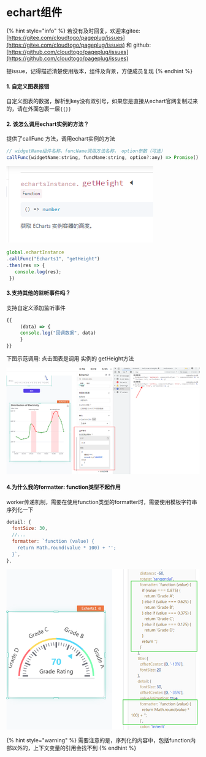 # echart组件



{% hint style="info" %}
若没有及时回复，欢迎来gitee: [https://gitee.com/cloudtogo/pageplug/issues](https://gitee.com/cloudtogo/pageplug/issues) 和 github: [https://github.com/cloudtogo/pageplug/issues](https://github.com/cloudtogo/pageplug/issues)

提issue，记得描述清楚使用版本，组件及背景，方便成员复现
{% endhint %}

#### 1. 自定义图表报错

自定义图表的数据，解析到key没有双引号，如果您是直接从echart官网复制过来的，请在外面包裹一层`{{}}`

#### 2. 该怎么调用echart实例的方法？

提供了callFunc 方法，调用echart实例的方法

```javascript
// widgetName组件名称，funcName调用方法名称， option参数（可选）
callFunc(widgetName:string, funcName:string, option?:any) => Promise()
```

![](<../../../.gitbook/assets/image (1) (1).png>)

```javascript
global.echartInstance
.callFunc("Echarts1", "getHeight")
.then(res => {
   console.log(res);
 })
```

#### 3.支持其他的监听事件吗？

支持自定义添加监听事件

```javascript
{{
     (data) => {
     console.log("回调数据", data)
     }
}}
```

下图示范调用: 点击图表是调用 实例的 getHeight方法&#x20;

![](<../../../.gitbook/assets/image (19) (1).png>)

#### 4.为什么我的formatter: function类型不起作用

worker传递机制，需要在使用function类型的formatter时，需要使用模板字符串序列化一下

```javascript
detail: {
  fontSize: 30,
  //...
  formatter: `function (value) {
    return Math.round(value * 100) + '';
  }`,
},
```

![](<../../../.gitbook/assets/image (2).png>)

{% hint style="warning" %}
需要注意的是，序列化的内容中，包括function内部以外的，上下文变量的引用会找不到
{% endhint %}
